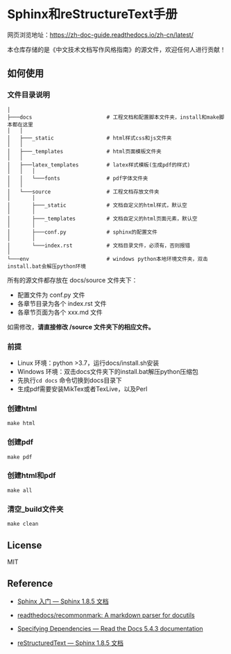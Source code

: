 # Sphinx和reStructureText手册

网页浏览地址：<https://zh-doc-guide.readthedocs.io/zh-cn/latest/>

本仓库存储的是《中文技术文档写作风格指南》的源文件，欢迎任何人进行贡献！

## 如何使用

### 文件目录说明

```
│
├───docs                        # 工程文档和配置脚本文件夹，install和make脚本都在这里
│   │
│   ├───_static                 # html样式css和js文件夹
│   │
│   ├───_templates              # html页面模板文件夹
│   │
│   ├───latex_templates         # latex样式模板(生成pdf的样式)
│   │   │
│   │   └───fonts               # pdf字体文件夹
│   │
│   └───source                  # 工程文档存放文件夹
│       │
│       ├───_static             # 文档自定义的html样式，默认空
│       │
│       ├───_templates          # 文档自定义的html页面元素，默认空
│       │
│       ├───conf.py             # sphinx的配置文件
│       │
│       └───index.rst           # 文档目录文件，必须有，否则报错
│
└───env                         # windows python本地环境文件夹，双击install.bat会解压python环境

```

所有的源文件都存放在 docs/source 文件夹下：

- 配置文件为 conf.py 文件
- 各章节目录为各个 index.rst 文件
- 各章节页面为各个 xxx.md 文件

如需修改，**请直接修改 /source 文件夹下的相应文件。**

### 前提
- Linux 环境：python >3.7，运行docs/install.sh安装
- Windows 环境：双击docs文件夹下的install.bat解压python压缩包
- 先执行```cd docs``` 命令切换到docs目录下
- 生成pdf需要安装MikTex或者TexLive，以及Perl

### 创建html

```
make html
```

### 创建pdf

```
make pdf
```

### 创建html和pdf

```
make all
```

### 清空_build文件夹

```
make clean
```

## License

MIT

## Reference

- [Sphinx 入门 — Sphinx 1.8.5 文档](https://sphinx-doc.readthedocs.io/zh_CN/master/usage/quickstart.html#adding-content)

- [readthedocs/recommonmark: A markdown parser for docutils](https://github.com/readthedocs/recommonmark#linking-to-headings-in-other-files)

- [Specifying Dependencies — Read the Docs 5.4.3 documentation](https://docs.readthedocs.io/en/latest/guides/specifying-dependencies.html)

- [reStructuredText — Sphinx 1.8.5 文档](https://sphinx-doc.readthedocs.io/zh_CN/master/usage/restructuredtext/index.html)
